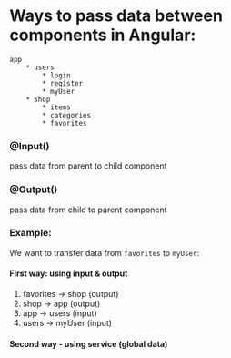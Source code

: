 # Ways to pass data between components in Angular: 

```
app
    * users
        * login
        * register
        * myUser
    * shop
        * items
        * categories
        * favorites
```

### @Input() 

pass data from parent to child component

### @Output()

pass data from child to parent component

### Example:
We want to transfer data from `favorites` to `myUser`: 


#### First way: using input & output
1. favorites -> shop (output)
2. shop -> app (output)
3. app -> users (input)
4. users -> myUser (input)


#### Second way - using service (global data)

